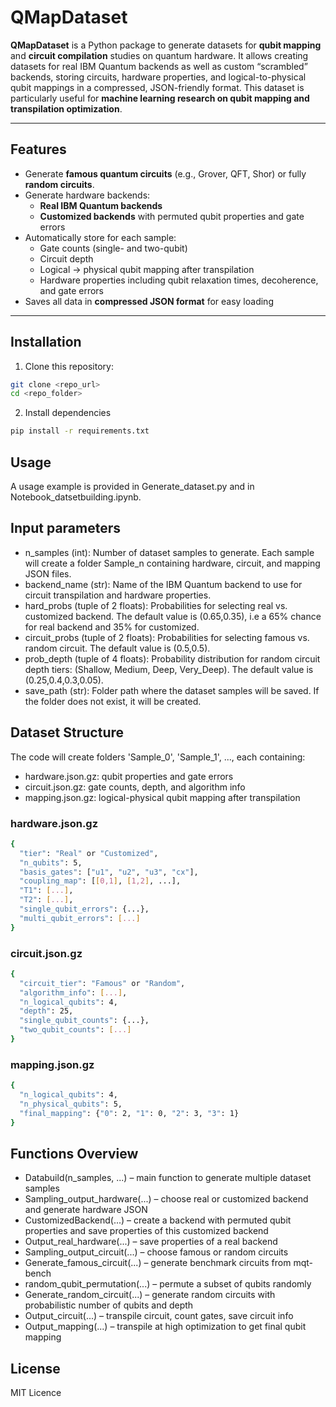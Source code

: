 # QMapDataset

**QMapDataset** is a Python package to generate datasets for **qubit mapping** and **circuit compilation** studies on quantum hardware. It allows creating datasets for real IBM Quantum backends as well as custom “scrambled” backends, storing circuits, hardware properties, and logical-to-physical qubit mappings in a compressed, JSON-friendly format. This dataset is particularly useful for **machine learning research on qubit mapping and transpilation optimization**.

---

## Features

- Generate **famous quantum circuits** (e.g., Grover, QFT, Shor) or fully **random circuits**.
- Generate hardware backends:  
  - **Real IBM Quantum backends**  
  - **Customized backends** with permuted qubit properties and gate errors
- Automatically store for each sample:  
  - Gate counts (single- and two-qubit)  
  - Circuit depth  
  - Logical → physical qubit mapping after transpilation  
  - Hardware properties including qubit relaxation times, decoherence, and gate errors
- Saves all data in **compressed JSON format** for easy loading

---

## Installation

1. Clone this repository:

```bash
git clone <repo_url>
cd <repo_folder>
```
2. Install dependencies
```bash
pip install -r requirements.txt
```

## Usage
A usage example is provided in Generate_dataset.py and in Notebook_datsetbuilding.ipynb.

## Input parameters
- n_samples (int): Number of dataset samples to generate. Each sample will create a folder Sample_n containing hardware, circuit, and mapping JSON files.
- backend_name (str): Name of the IBM Quantum backend to use for circuit transpilation and hardware properties.
- hard_probs (tuple of 2 floats): Probabilities for selecting real vs. customized backend. The default value is (0.65,0.35), i.e a 65% chance for real backend and 35% for customized.
- circuit_probs (tuple of 2 floats): Probabilities for selecting famous vs. random circuit. The default value is (0.5,0.5).
- prob_depth (tuple of 4 floats): Probability distribution for random circuit depth tiers: (Shallow, Medium, Deep, Very_Deep). The default value is (0.25,0.4,0.3,0.05).
- save_path (str): Folder path where the dataset samples will be saved. If the folder does not exist, it will be created.

## Dataset Structure
The code will create folders 'Sample_0', 'Sample_1', ..., each containing:
- hardware.json.gz: qubit properties and gate errors
- circuit.json.gz: gate counts, depth, and algorithm info
- mapping.json.gz: logical-physical qubit mapping after transpilation

### hardware.json.gz
```bash
{
  "tier": "Real" or "Customized",
  "n_qubits": 5,
  "basis_gates": ["u1", "u2", "u3", "cx"],
  "coupling_map": [[0,1], [1,2], ...],
  "T1": [...],
  "T2": [...],
  "single_qubit_errors": {...},
  "multi_qubit_errors": [...]
}
```
### circuit.json.gz
```bash
{
  "circuit_tier": "Famous" or "Random",
  "algorithm_info": [...],
  "n_logical_qubits": 4,
  "depth": 25,
  "single_qubit_counts": {...},
  "two_qubit_counts": [...]
}
```

### mapping.json.gz
```bash
{
  "n_logical_qubits": 4,
  "n_physical_qubits": 5,
  "final_mapping": {"0": 2, "1": 0, "2": 3, "3": 1}
}
```

## Functions Overview
- Databuild(n_samples, ...) – main function to generate multiple dataset samples
- Sampling_output_hardware(...) – choose real or customized backend and generate hardware JSON
- CustomizedBackend(...) – create a backend with permuted qubit properties and save properties of this customized backend
- Output_real_hardware(...) – save properties of a real backend
- Sampling_output_circuit(...) – choose famous or random circuits
- Generate_famous_circuit(...) – generate benchmark circuits from mqt-bench
- random_qubit_permutation(...) – permute a subset of qubits randomly
- Generate_random_circuit(...) – generate random circuits with probabilistic number of qubits and depth
- Output_circuit(...) – transpile circuit, count gates, save circuit info
- Output_mapping(...) – transpile at high optimization to get final qubit mapping

## License
MIT Licence


